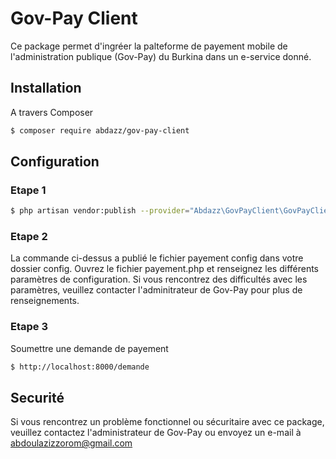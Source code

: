 # Gov-Pay Client

Ce package permet d'ingréer la palteforme de payement mobile de l'administration publique (Gov-Pay) du Burkina dans un e-service donné.

## Installation

A travers Composer

``` bash
$ composer require abdazz/gov-pay-client
```

## Configuration

### Etape 1
``` bash
$ php artisan vendor:publish --provider="Abdazz\GovPayClient\GovPayClientServiceProvider"
```

### Etape 2
La commande ci-dessus a publié le fichier payement config dans votre dossier config.
Ouvrez le fichier payement.php et renseignez les différents paramètres de configuration.
Si vous rencontrez des difficultés avec les paramètres, veuillez contacter l'adminitrateur de Gov-Pay pour plus de renseignements.

### Etape 3
Soumettre une demande de payement
``` bash
$ http://localhost:8000/demande
```
## Securité

Si vous rencontrez un problème fonctionnel ou sécuritaire avec ce package, veuillez contactez l'administrateur de Gov-Pay ou envoyez un e-mail à abdoulazizzorom@gmail.com
